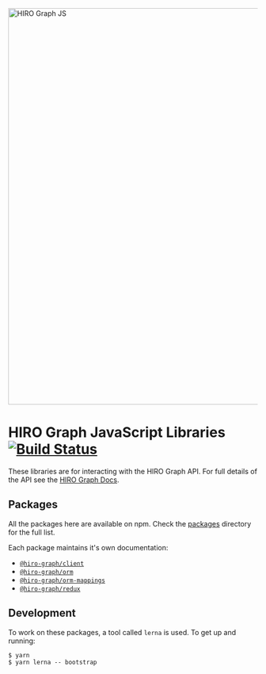 <img src="https://github.com/arago/hiro-graph-js/blob/master/logo.png" alt="HIRO Graph JS" width="800px" />

# HIRO Graph JavaScript Libraries [![Build Status](https://travis-ci.org/arago/hiro-graph-js.svg?branch=master)](https://travis-ci.org/arago/hiro-graph-js)

These libraries are for interacting with the HIRO Graph API. For full details of the API see the [HIRO Graph Docs](https://docs.hiro.arago.co/hiro/current/developer/hiro-graph-api/).

## Packages

All the packages here are available on npm. Check the [packages](packages/) directory for the full list.

Each package maintains it's own documentation:

- [`@hiro-graph/client`](/packages/hiro-graph-client/)
- [`@hiro-graph/orm`](/packages/hiro-graph-orm/)
- [`@hiro-graph/orm-mappings`](/packages/hiro-graph-orm-mappings/)
- [`@hiro-graph/redux`](/packages/hiro-graph-redux/)

## Development

To work on these packages, a tool called `lerna` is used. To get up and running:

```
$ yarn
$ yarn lerna -- bootstrap
```
